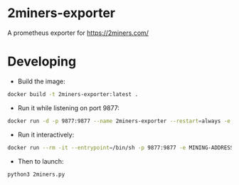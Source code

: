 # 2miners-exporter

A prometheus exporter for <https://2miners.com/>


# Developing

- Build the image:

```sh
docker build -t 2miners-exporter:latest .
```

- Run it while listening on port 9877:

```sh
docker run -d -p 9877:9877 --name 2miners-exporter --restart=always -e RIG-NAME='Reported Rig Name' -e MINING-ADDRESS='xxxxxxxxxxxxxxxxxxxxxxxxxxxxxxxxxxx' 2miners-exporter:latest
```

- Run it interactively:

```sh
docker run --rm -it --entrypoint=/bin/sh -p 9877:9877 -e MINING-ADDRESS='xxxxxxxxxxxxxxxxxxxxxxxxxxxxxxxxxxx' -v ${PWD}:/opt/2miners-exporter 2miners-exporter:latest
```

- Then to launch:

```sh
python3 2miners.py
```
